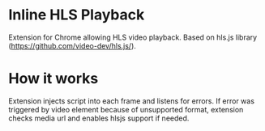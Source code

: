 # Inline HLS Playback
Extension for Chrome allowing HLS video playback.
Based on hls.js library (https://github.com/video-dev/hls.js/).
# How it works
Extension injects script into each frame and listens for errors. If error was triggered by video element because of unsupported format, extension checks media url and enables hlsjs support if needed.